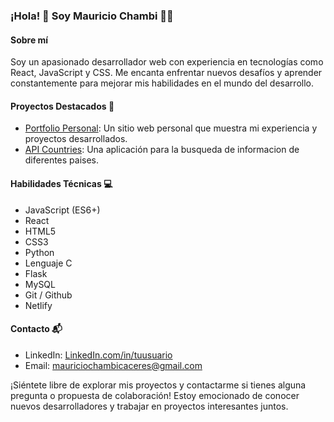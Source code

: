 ### ¡Hola! 👋 Soy Mauricio Chambi 👨‍💻

#### Sobre mí
Soy un apasionado desarrollador web con experiencia en tecnologías como React, JavaScript y CSS. Me encanta enfrentar nuevos desafíos y aprender constantemente para mejorar mis habilidades en el mundo del desarrollo.

#### Proyectos Destacados 🚀
- [Portfolio Personal](https://de1t4.github.io/portfolio/): Un sitio web personal que muestra mi experiencia y proyectos desarrollados.
- [API Countries](https://countries-api-rest-react.netlify.app/): Una aplicación para la busqueda de informacion de diferentes paises.

#### Habilidades Técnicas 💻
- JavaScript (ES6+)
- React
- HTML5
- CSS3
- Python
- Lenguaje C
- Flask
- MySQL
- Git / Github
- Netlify

#### Contacto 📬
- LinkedIn: [LinkedIn.com/in/tuusuario](https://www.linkedin.com/in/mauricio-chambi-7a90b724a/)
- Email: mauriciochambicaceres@gmail.com

¡Siéntete libre de explorar mis proyectos y contactarme si tienes alguna pregunta o propuesta de colaboración! Estoy emocionado de conocer nuevos desarrolladores y trabajar en proyectos interesantes juntos.
